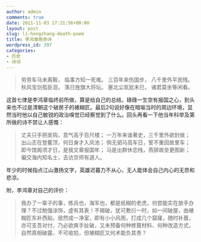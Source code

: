 ```yaml
---
author: admin
comments: true
date: 2011-11-03 17:21:56+00:00
layout: post
slug: li-hongzhang-death-poem
title: 李鸿章绝命诗
wordpress_id: 397
categories:
- 历史
- 诗词
---
```


> 

> 
> 劳劳车马未离鞍，
临事方知一死难。
三百年来伤国步，
八千里外平民残。
秋风宝剑孤臣泪，
落日旌旗大将坛。
塞北尘氛犹未已，
诸君莫坐等闲看。
> 
> 



这首七律是李鸿章临终前所做，算是给自己的总结，碌碌一生空有报国之心，到头来也不过是清朝这个破房子的裱糊匠。最后2句说好像在暗喻当时的周边环境，显然当时他以自己敏锐的政治嗅觉已经察觉到了什么。回头再看一下他当年科举及第所做的诗不禁让人感慨：


> 

> 
> 丈夫只手把吴钩，意气高于百尺楼；
一万年来谁著史，三千里外欲封侯；
出山志在登鳌顶，何日身才入凤池；
倘无驷马高车日，誓不重回故里车；
即今馆阁须才日，是我文章报国年；
马是出群休恋栈，燕辞故垒更图新；
徧交海内知名士，去访京师有道人。
> 
> 



年少的时候指点江山激扬文字，英雄迟暮力不从心，无人能体会自己内心的无奈和悲凉。

附，李鸿章对自己的评价：


> 我办了一辈子的事，练兵也，海军也，都是纸糊的老虎，何尝能实在放手办理？不过勉强涂饰，虚有其表！不揭破，犹可敷衍一时，如一间破屋，由裱糊匠东补西贴，居然成一净室，即有小小风雨，打成几个窟窿，随时补葺，亦可支吾对付，乃必欲爽手扯破，又未预备何种修葺材料、何种改造方式，自然真相破露，不可收拾，但裱糊匠又何术能负其责？






